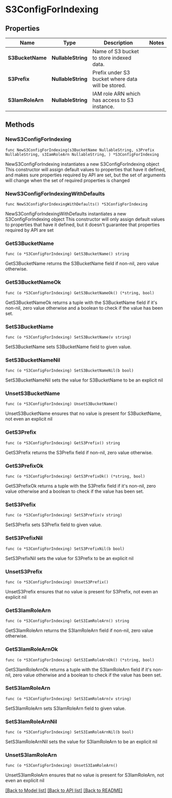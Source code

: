 # S3ConfigForIndexing

## Properties

Name | Type | Description | Notes
------------ | ------------- | ------------- | -------------
**S3BucketName** | **NullableString** | Name of S3 bucket to store indexed data. | 
**S3Prefix** | **NullableString** | Prefix under S3 bucket where data will be stored. | 
**S3IamRoleArn** | **NullableString** | IAM role ARN which has access to S3 instance. | 

## Methods

### NewS3ConfigForIndexing

`func NewS3ConfigForIndexing(s3BucketName NullableString, s3Prefix NullableString, s3IamRoleArn NullableString, ) *S3ConfigForIndexing`

NewS3ConfigForIndexing instantiates a new S3ConfigForIndexing object
This constructor will assign default values to properties that have it defined,
and makes sure properties required by API are set, but the set of arguments
will change when the set of required properties is changed

### NewS3ConfigForIndexingWithDefaults

`func NewS3ConfigForIndexingWithDefaults() *S3ConfigForIndexing`

NewS3ConfigForIndexingWithDefaults instantiates a new S3ConfigForIndexing object
This constructor will only assign default values to properties that have it defined,
but it doesn't guarantee that properties required by API are set

### GetS3BucketName

`func (o *S3ConfigForIndexing) GetS3BucketName() string`

GetS3BucketName returns the S3BucketName field if non-nil, zero value otherwise.

### GetS3BucketNameOk

`func (o *S3ConfigForIndexing) GetS3BucketNameOk() (*string, bool)`

GetS3BucketNameOk returns a tuple with the S3BucketName field if it's non-nil, zero value otherwise
and a boolean to check if the value has been set.

### SetS3BucketName

`func (o *S3ConfigForIndexing) SetS3BucketName(v string)`

SetS3BucketName sets S3BucketName field to given value.


### SetS3BucketNameNil

`func (o *S3ConfigForIndexing) SetS3BucketNameNil(b bool)`

 SetS3BucketNameNil sets the value for S3BucketName to be an explicit nil

### UnsetS3BucketName
`func (o *S3ConfigForIndexing) UnsetS3BucketName()`

UnsetS3BucketName ensures that no value is present for S3BucketName, not even an explicit nil
### GetS3Prefix

`func (o *S3ConfigForIndexing) GetS3Prefix() string`

GetS3Prefix returns the S3Prefix field if non-nil, zero value otherwise.

### GetS3PrefixOk

`func (o *S3ConfigForIndexing) GetS3PrefixOk() (*string, bool)`

GetS3PrefixOk returns a tuple with the S3Prefix field if it's non-nil, zero value otherwise
and a boolean to check if the value has been set.

### SetS3Prefix

`func (o *S3ConfigForIndexing) SetS3Prefix(v string)`

SetS3Prefix sets S3Prefix field to given value.


### SetS3PrefixNil

`func (o *S3ConfigForIndexing) SetS3PrefixNil(b bool)`

 SetS3PrefixNil sets the value for S3Prefix to be an explicit nil

### UnsetS3Prefix
`func (o *S3ConfigForIndexing) UnsetS3Prefix()`

UnsetS3Prefix ensures that no value is present for S3Prefix, not even an explicit nil
### GetS3IamRoleArn

`func (o *S3ConfigForIndexing) GetS3IamRoleArn() string`

GetS3IamRoleArn returns the S3IamRoleArn field if non-nil, zero value otherwise.

### GetS3IamRoleArnOk

`func (o *S3ConfigForIndexing) GetS3IamRoleArnOk() (*string, bool)`

GetS3IamRoleArnOk returns a tuple with the S3IamRoleArn field if it's non-nil, zero value otherwise
and a boolean to check if the value has been set.

### SetS3IamRoleArn

`func (o *S3ConfigForIndexing) SetS3IamRoleArn(v string)`

SetS3IamRoleArn sets S3IamRoleArn field to given value.


### SetS3IamRoleArnNil

`func (o *S3ConfigForIndexing) SetS3IamRoleArnNil(b bool)`

 SetS3IamRoleArnNil sets the value for S3IamRoleArn to be an explicit nil

### UnsetS3IamRoleArn
`func (o *S3ConfigForIndexing) UnsetS3IamRoleArn()`

UnsetS3IamRoleArn ensures that no value is present for S3IamRoleArn, not even an explicit nil

[[Back to Model list]](../README.md#documentation-for-models) [[Back to API list]](../README.md#documentation-for-api-endpoints) [[Back to README]](../README.md)


